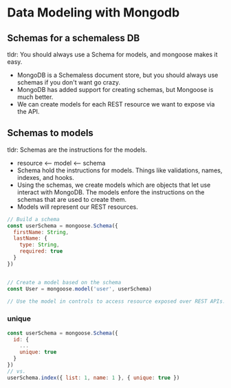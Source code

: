 # Data Modeling with Mongodb

## Schemas for a schemaless DB

tldr: You should always use a Schema for models, and mongoose makes it easy.

- MongoDB is a Schemaless document store, but you should always use schemas if you don't want go crazy.
- MongoDB has added support for creating schemas, but Mongoose is much better.
- We can create models for each REST resource we want to expose via the API.

## Schemas to models

tldr: Schemas are the instructions for the models.

- resource <-- model <-- schema
- Schema hold the instructions for models. Things like validations, names, indexes, and hooks.
- Using the schemas, we create models which are objects that let use interact with MongoDB. The models enfore the instructions on the schemas that are used to create them.
- Models will represent our REST resources.

```javascript
// Build a schema
const userSchema = mongoose.Schema({
  firstName: String,
  lastName: {
    type: String,
    required: true
  }
})


// Create a model based on the schema
const User = mongoose.model('user', userSchema)

// Use the model in controls to access resource exposed over REST APIs.
```

### unique

```javascript
const userSchema = mongoose.Schema({
  id: {
    ...
    unique: true
  }
})
// vs.
userSchema.index({ list: 1, name: 1 }, { unique: true })
```
